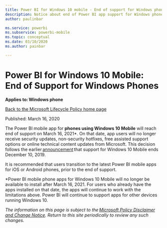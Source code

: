 ```yaml
---
title: Power BI for Windows 10 mobile - End of support for Windows phones
description: Notice about end of Power BI app support for Windows phone.
author: paulinbar

ms.service: powerbi
ms.subservice: powerbi-mobile
ms.topic: conceptual
ms.date: 03/10/2020
ms.author: painbar

---
```

# Power BI for Windows 10 Mobile: End of Support for Windows Phones 

**Applies to: Windows phone**

[Back to the Microsoft Lifecycle Policy home page](https://support.microsoft.com/lifecycle)

Published: March 16, 2020 

The Power BI mobile app for **phones using Windows 10 Mobile** will reach end of support on March 16, 2021*. On that date, app users will no longer receive security updates, non-security hotfixes, free assisted support options or online technical content updates from Microsoft. This decision follows the earlier [announcement](https://support.microsoft.com/en-us/help/4484693) that support for Windows 10 Mobile ends December 10, 2019.  

It is recommended that users transition to the latest Power BI mobile apps for iOS or Android phones, prior to the end of support.

*Power BI mobile phone apps for Windows 10 Mobile will no longer be available to install after March 16, 2021. For users who already have the apps installed on that date, the apps will continue to work with the limitations above. Power BI will continue to support apps for other devices running Windows 10. 

*The information on this page is subject to the [Microsoft Policy Disclaimer and Change Notice](https://www.microsoft.com/en-us/legal/intellectualproperty/onlinedisclaimer.aspx). Return to this site periodically to review any such changes.*